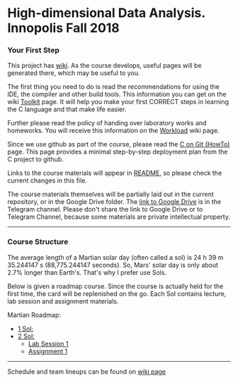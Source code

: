 # High-dimensional Data Analysis. Innopolis Fall 2018

### Your First Step
This project has [wiki](https://github.com/cubazis/inno_hdda_fall/wiki).
As the course develops, useful pages will be generated there, which may be useful to you.

The first thing you need to do is read the recommendations for using the IDE, the compiler and other build tools. This information you can get on the wiki [Toolkit](https://github.com/cubazis/inno_hdda_fall/wiki/Toolkit) page.
It will help you make your first CORRECT steps in learning the C language and that make life easier.

Further please read the policy of handing over laboratory works and homeworks. You will receive this information on the [Workload](https://github.com/cubazis/inno_hdda_fall/wiki/Workload) wiki page.

Since we use github as part of the course, please read the [C on Git (HowTo)](https://github.com/cubazis/inno_hdda_fall/wiki/C-on-Git-(HowTo)) page. This page provides a minimal step-by-step deployment plan from the C project to github.


Links to the course materials will appear in [README](https://github.com/cubazis/inno_hdda_fall/blob/master/README.md), so please check the current changes in this file.

The course materials themselves will be partially laid out in the current repository, or in the Google Drive folder. 
The [link to Google Drive](https://github.com/cubazis/inno_hdda_fall/blob/master/imgs/ahahah.gif) is in the Telegram channel. 
Please don't share the link to Google Drive or to Telegram Channel, because some materials are private intellectual property.

___

### Course Structure
The average length of a Martian solar day (often called a sol) is 24 h 39 m 35.244147 s (88,775.244147 seconds). So, Mars' solar day is only about 2.7% longer than Earth's. That's why I prefer use Sols.

Below is given a roadmap course. Since the course is actually held for the first time, the card will be replenished on the go.
Each Sol contains lecture, lab session and assignment materials. 

Martian Roadmap:
- [1 Sol: ](lectures/lecture1.pdf)
- [2 Sol: ](lectures/lecture2.pdf)
    - [Lab Session 1](labs/lab2/README.md)
    - [Assignment 1](assignments/ha1/ha2.pdf)
___

Schedule and team lineups can be found on [wiki page](https://github.com/cubazis/inno_hdda_fall/wiki/Schedule-&-lineups
)
